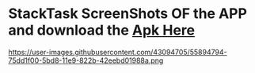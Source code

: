 # StackTask ScreenShots OF the APP and download the [Apk Here](https://www.dropbox.com/s/0viukryv2el401t/app-debug.apk?dl=0)
https://user-images.githubusercontent.com/43094705/55894794-75dd1f00-5bd8-11e9-822b-42eebd01988a.png
